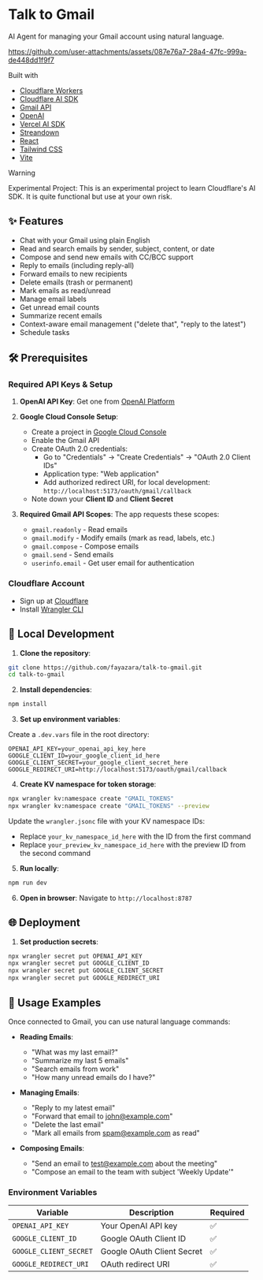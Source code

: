 # Talk to Gmail

AI Agent for managing your Gmail account using natural language.

https://github.com/user-attachments/assets/087e76a7-28a4-47fc-999a-de448dd1f9f7

Built with

- [Cloudflare Workers](https://workers.cloudflare.com)
- [Cloudflare AI SDK](https://agents.cloudflare.com)
- [Gmail API](https://developers.google.com/gmail/api)
- [OpenAI](https://openai.com)
- [Vercel AI SDK](https://sdk.vercel.ai)
- [Streandown](https://streamdown.ai)
- [React](https://react.dev)
- [Tailwind CSS](https://tailwindcss.com)
- [Vite](https://vite.dev)

> [!WARNING]  
> Experimental Project: This is an experimental project to learn Cloudflare's AI SDK. It is quite functional but use at your own risk.

## ✨ Features

- Chat with your Gmail using plain English
- Read and search emails by sender, subject, content, or date
- Compose and send new emails with CC/BCC support
- Reply to emails (including reply-all)
- Forward emails to new recipients
- Delete emails (trash or permanent)
- Mark emails as read/unread
- Manage email labels
- Get unread email counts
- Summarize recent emails
- Context-aware email management ("delete that", "reply to the latest")
- Schedule tasks

## 🛠️ Prerequisites

### Required API Keys & Setup

1. **OpenAI API Key**: Get one from [OpenAI Platform](https://platform.openai.com/api-keys)

2. **Google Cloud Console Setup**:
   - Create a project in [Google Cloud Console](https://console.cloud.google.com/)
   - Enable the Gmail API
   - Create OAuth 2.0 credentials:
     - Go to "Credentials" → "Create Credentials" → "OAuth 2.0 Client IDs"
     - Application type: "Web application"
     - Add authorized redirect URI, for local development: `http://localhost:5173/oauth/gmail/callback`
   - Note down your **Client ID** and **Client Secret**

3. **Required Gmail API Scopes**: The app requests these scopes:
   - `gmail.readonly` - Read emails
   - `gmail.modify` - Modify emails (mark as read, labels, etc.)
   - `gmail.compose` - Compose emails
   - `gmail.send` - Send emails
   - `userinfo.email` - Get user email for authentication

### Cloudflare Account

- Sign up at [Cloudflare](https://cloudflare.com)
- Install [Wrangler CLI](https://developers.cloudflare.com/workers/wrangler/install-and-update/)

## 🚀 Local Development

1. **Clone the repository**:

```bash
git clone https://github.com/fayazara/talk-to-gmail.git
cd talk-to-gmail
```

2. **Install dependencies**:

```bash
npm install
```

3. **Set up environment variables**:

Create a `.dev.vars` file in the root directory:

```env
OPENAI_API_KEY=your_openai_api_key_here
GOOGLE_CLIENT_ID=your_google_client_id_here
GOOGLE_CLIENT_SECRET=your_google_client_secret_here
GOOGLE_REDIRECT_URI=http://localhost:5173/oauth/gmail/callback
```

4. **Create KV namespace for token storage**:

```bash
npx wrangler kv:namespace create "GMAIL_TOKENS"
npx wrangler kv:namespace create "GMAIL_TOKENS" --preview
```

Update the `wrangler.jsonc` file with your KV namespace IDs:

- Replace `your_kv_namespace_id_here` with the ID from the first command
- Replace `your_preview_kv_namespace_id_here` with the preview ID from the second command

5. **Run locally**:

```bash
npm run dev
```

6. **Open in browser**: Navigate to `http://localhost:8787`

## 🌐 Deployment

1. **Set production secrets**:

```bash
npx wrangler secret put OPENAI_API_KEY
npx wrangler secret put GOOGLE_CLIENT_ID
npx wrangler secret put GOOGLE_CLIENT_SECRET
npx wrangler secret put GOOGLE_REDIRECT_URI
```

## 💬 Usage Examples

Once connected to Gmail, you can use natural language commands:

- **Reading Emails**:
  - "What was my last email?"
  - "Summarize my last 5 emails"
  - "Search emails from work"
  - "How many unread emails do I have?"

- **Managing Emails**:
  - "Reply to my latest email"
  - "Forward that email to john@example.com"
  - "Delete the last email"
  - "Mark all emails from spam@example.com as read"

- **Composing Emails**:
  - "Send an email to test@example.com about the meeting"
  - "Compose an email to the team with subject 'Weekly Update'"

### Environment Variables

| Variable               | Description                | Required |
| ---------------------- | -------------------------- | -------- |
| `OPENAI_API_KEY`       | Your OpenAI API key        | ✅       |
| `GOOGLE_CLIENT_ID`     | Google OAuth Client ID     | ✅       |
| `GOOGLE_CLIENT_SECRET` | Google OAuth Client Secret | ✅       |
| `GOOGLE_REDIRECT_URI`  | OAuth redirect URI         | ✅       |
